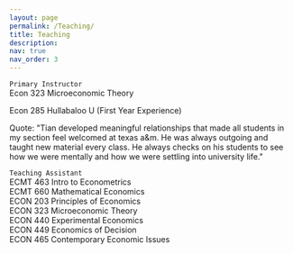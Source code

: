 ```yaml
---
layout: page
permalink: /Teaching/
title: Teaching
description: 
nav: true
nav_order: 3
---
```


`Primary Instructor`  
Econ 323 Microeconomic Theory  

Econ 285 Hullabaloo U (First Year Experience)  

Quote: "Tian developed meaningful relationships that made all students in my section feel welcomed at texas a&m. He was always outgoing and taught new material every class. He always checks on his students to see how we were mentally and how we were settling into university life."

`Teaching Assistant`  
ECMT 463 Intro to Econometrics  
ECMT 660 Mathematical Economics  
ECON 203 Principles of Economics  
ECON 323 Microeconomic Theory  
ECON 440 Experimental Economics  
ECON 449 Economics of Decision  
ECON 465 Contemporary Economic Issues  